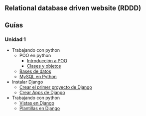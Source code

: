 ## Relational database driven website (RDDD)

## Guías

### Unidad 1
* Trabajando con python 
  * POO en python
    * [Introducción a POO](guias/poo-python/introduccion-poo.md)
    * [Clases y objetos](guias/poo-python/clases-objetos.md)
  * [Bases de datos](guias/bases-de-datos.md)
  * [MySQL en Python](guias/mysql-python.md)
* Instalar Django 
  * [Crear el primer proyecto de Django](guias/primer-proyecto-Django.md)
  * [Crear Apps de Django](guias/apps-Django.md)
* Trabajando con python 
  * [Vistas en Django](guias/vistas-Django.md)
  * [Plantillas en Django](guias/plantillas-Django.md)